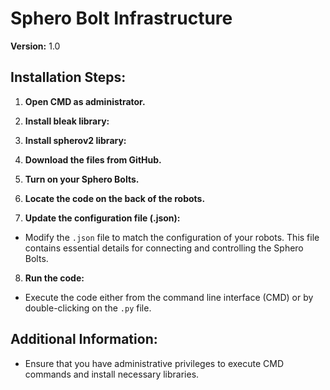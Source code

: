# Sphero Bolt Infrastructure

**Version:** 1.0

## Installation Steps:

1. **Open CMD as administrator.**
   
2. **Install bleak library:** 

3. **Install spherov2 library:** 

4. **Download the files from GitHub.**

5. **Turn on your Sphero Bolts.**

6. **Locate the code on the back of the robots.**

7. **Update the configuration file (.json):**
- Modify the `.json` file to match the configuration of your robots. This file contains essential details for connecting and controlling the Sphero Bolts.

8. **Run the code:**
- Execute the code either from the command line interface (CMD) or by double-clicking on the `.py` file.

## Additional Information:

- Ensure that you have administrative privileges to execute CMD commands and install necessary libraries.

